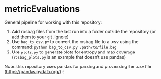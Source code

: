 # metricEvaluations

General pipeline for working with this repository:

1. Add rosbag files from the last run into a folder outside the repository (or add them to your git .ignore)
2. Use ```bag_to_csv.py``` to convert the rosbag file to a .csv using the command: ```python bag_to_csv.py /path/to/file.bag```
3. Use ```plots.py``` to generate plots for entropy and map coverage (```rosbag_plots.py``` is an example that doesn't use pandas)

Note: this repository uses pandas for parsing and processing the .csv file (https://pandas.pydata.org/)
s